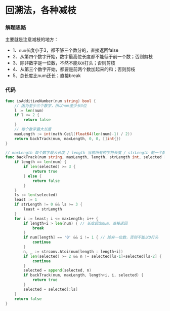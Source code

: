# 回溯法，各种减枝
### 解题思路
主要就是注意减枝的地方：
* 1、``num``长度小于3，都不够三个数分的，直接返回false
* 2、从第四个数字开始，数字最高位长度都不能低于前一个数；否则剪枝
* 3、除非数字是一位数，不然不能以``0``打头；否则剪枝
* 4、从第三个数字开始，都要是前两个数加起来的和；否则剪枝
* 5、总长度比num还长；直接break

### 代码

```go
func isAdditiveNumber(num string) bool {
	// 因为至少三个数字，所以num至少长3位
	l := len(num)
	if l <= 2 {
		return false
	}
	// 每个数字最大长度
	maxLength := int(math.Ceil(float64(len(num)-1) / 2))
	return backTrack(num, maxLength, 0, 0, []int{})
}

// maxLength 每个数字最大长度 / length 当前所有的字符长度 / strLength 前一个数字的长度 / 已选的数字 
func backTrack(num string, maxLength, length, strLength int, selected []int) bool {
	if length == len(num) {
		if len(selected) >= 3 {
			return true
		} else {
			return false
		}
	}
	ls := len(selected)
	least := 1
	if strLength != 0 && ls >= 3 {
		least = strLength
	}
	for i := least; i <= maxLength; i++ {
		if length+i > len(num) { // 长度超出num，直接返回
			break
		}
		if num[length] == '0' && i != 1 { // 除非一位数，否则不能以0打头
			continue
		}
		n, _ := strconv.Atoi(num[length : length+i])
		if len(selected) >= 2 && n != selected[ls-1]+selected[ls-2] {
			continue
		}
		selected = append(selected, n)
		if backTrack(num, maxLength, length+i, i, selected) {
			return true
		}
		selected = selected[:ls]
	}
	return false
}
```
